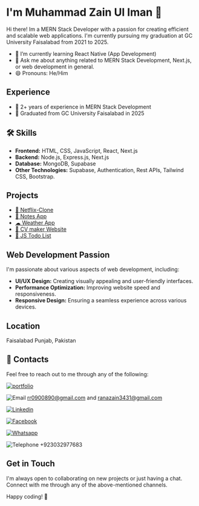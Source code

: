 # I'm Muhammad Zain Ul Iman 👋  

Hi there! Im a MERN Stack Developer with a passion for creating efficient and scalable web applications. I'm currently pursuing my graduation at GC University Faisalabad from 2021 to 2025.

- 🌱 I’m currently learning React Native (App Development)
- 💬 Ask me about anything related to MERN Stack Development, Next.js, or web development in general.
- 😄 Pronouns: He/Him

## Experience
- 💼 2+ years of experience in MERN Stack Development
- 🚀 Graduated from GC University Faisalabad in 2025

## 🛠 Skills
- **Frontend:** HTML, CSS, JavaScript, React, Next.js
- **Backend:** Node.js, Express.js, Next.js
- **Database:** MongoDB, Supabase
- **Other Technologies:** Supabase, Authentication, Rest APIs, Tailwind CSS, Bootstrap.

## Projects
- [🍿 Netflix-Clone](https://mrzain-netflix.vercel.app/sign-in)
- [📝 Notes App](https://mrzain-nextjs-notes-app.vercel.app)
- [☁ Weather App](https://mrzain-weatherapp.netlify.app)
- [🤳 CV maker Website](https://mrzain-cvmaker.netlify.app)
- [📒 JS Todo List](https://mrzain-todo.netlify.app)

## Web Development Passion
  I'm passionate about various aspects of web development, including:
  - **UI/UX Design:** Creating visually appealing and user-friendly interfaces.
  - **Performance Optimization:** Improving website speed and responsiveness.
  - **Responsive Design:** Ensuring a seamless experience across various devices.

## Location
Faisalabad Punjab, Pakistan

## 🔗 Contacts
Feel free to reach out to me through any of the following:

[![portfolio](https://img.shields.io/badge/my_portfolio-slay?style=for-the-badge&logo=ko-fi&logoColor=white)](https://mrzain.vercel.app)

![Email](https://img.shields.io/badge/-white?style=for-the-badge&logo=gmail&logoColor=red)  rr0900890@gmail.com and ranazain3431@gmail.com


[![Linkedin](https://img.shields.io/badge/linkedin-0A66C2?style=for-the-badge&logo=linkedin&logoColor=white)](https://www.linkedin.com/in/mr-zain-34457b259)


[![Facebook](https://img.shields.io/badge/facebook-blue?style=for-the-badge&logo=facebook&logoColor=white)](https://www.facebook.com/profile.php?id=100074734494279)


[![Whatsapp](https://img.shields.io/badge/whatsapp-lightgreen?style=for-the-badge&logo=whatsapp&logoColor=white)](https://wa.me/923032977683)


![Telephone](https://img.shields.io/badge/Tel-lightgreen?style=for-the-badge&logo=phone&logoColor=white)  +923032977683


## Get in Touch
I'm always open to collaborating on new projects or just having a chat. Connect with me through any of the above-mentioned channels.

Happy coding! 🚀
